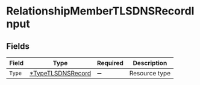 # RelationshipMemberTLSDNSRecordInput


## Fields

| Field                                                        | Type                                                         | Required                                                     | Description                                                  |
| ------------------------------------------------------------ | ------------------------------------------------------------ | ------------------------------------------------------------ | ------------------------------------------------------------ |
| `Type`                                                       | [*TypeTLSDNSRecord](../../models/shared/typetlsdnsrecord.md) | :heavy_minus_sign:                                           | Resource type                                                |